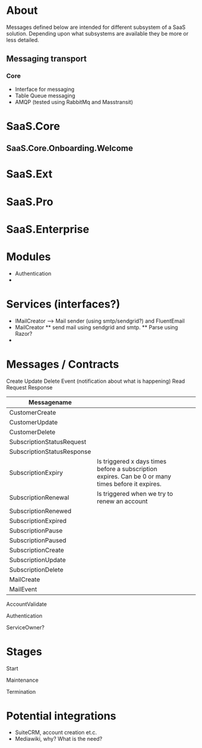 # About

Messages defined below are intended for different subsystem of a SaaS solution. Depending upon what subsystems are available they be more or less detailed.

## Messaging transport

### Core

* Interface for messaging
* Table Queue messaging
* AMQP (tested using RabbitMq and Masstransit)

# SaaS.Core

## SaaS.Core.Onboarding.Welcome

##

# SaaS.Ext

# SaaS.Pro

# SaaS.Enterprise

# Modules

* Authentication
* 

# Services (interfaces?)

* IMailCreator --> Mail sender (using smtp/sendgrid?) and FluentEmail
* MailCreator
** send mail using sendgrid and smtp.
** Parse using Razor?
* 

# Messages / Contracts

Create
Update
Delete
Event (notification about what is happening)
Read
Request
Response

| Messagename  |   |   |   |   |
|---|---|---|---|---|
| CustomerCreate  |   |   |   |   |
| CustomerUpdate  |   |   |   |   |
| CustomerDelete  |   |   |   |   |
| SubscriptionStatusRequest  |   |   |   |   |
| SubscriptionStatusResponse  |   |   |   |   |
| SubscriptionExpiry | Is triggered x days times before a subscription expires. Can be 0 or many times before it expires.  |   |   |   |
| SubscriptionRenewal  | Is triggered when we try to renew an account  |   |   |   |
| SubscriptionRenewed  |   |   |   |   |
| SubscriptionExpired  |   |   |   |   |
| SubscriptionPause  |   |   |   |   |
| SubscriptionPaused  |   |   |   |   |
| SubscriptionCreate  |   |   |   |   |
| SubscriptionUpdate  |   |   |   |   |
| SubscriptionDelete  |   |   |   |   |
| MailCreate  |   |   |   |   |
| MailEvent  |   |   |   |   |

AccountValidate

Authentication

ServiceOwner?

# Stages
Start

Maintenance

Termination



# Potential integrations

* SuiteCRM, account creation et.c.
* Mediawiki, why? What is the need? 

